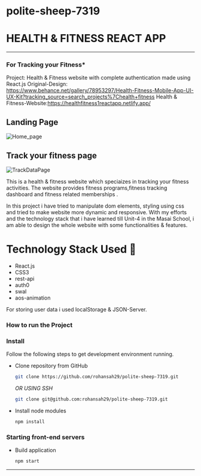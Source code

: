 # polite-sheep-7319

# HEALTH & FITNESS REACT APP

-----
### For Tracking your Fitness* 
Project: Health & Fitness website with complete authentication made using React.js
Original-Design: https://www.behance.net/gallery/78953297/Health-Fitness-Mobile-App-UI-UX-Kit?tracking_source=search_projects%7Chealth+fitness
Health & Fitness-Website:https://healthfitness1reactapp.netlify.app/
## Landing Page
![Home_page](https://raw.githubusercontent.com/rohansah29/polite-sheep-7319/main/src/assets/img/Home_page.png)
## Track your fitness page
![TrackDataPage](https://raw.githubusercontent.com/rohansah29/polite-sheep-7319/main/src/assets/img/TrackDataPage.png)

This is a health & fitness website which speciaizes in tracking your fitness activities. The website provides fitness programs,fitness tracking dashboard and fitness related memberships .

In this project i have tried to manipulate dom elements, styling using css and tried to make website more dynamic and responsive. With my efforts and the technology stack that i have learned till Unit-4 in the Masai School, i am able to design the whole website with some functionalities & features.


# Technology Stack Used 🌟
* React.js
* CSS3
* rest-api
* auth0
* swal
* aos-animation

For storing user data i used localStorage & JSON-Server.

### How to run the Project
### Install

Follow the following steps to get development environment running.

* Clone repository from GitHub

  ```bash
  git clone https://github.com/rohansah29/polite-sheep-7319.git
  ```

   _OR USING SSH_

  ```bash
  git clone git@github.com:rohansah29/polite-sheep-7319.git
  ```

* Install node modules

   ```bash
   npm install
   ```


### Starting front-end servers

* Build application

  ```bash
  npm start
  ```
---
